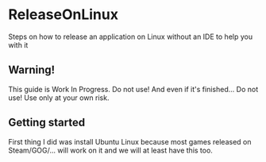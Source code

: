 # ReleaseOnLinux
Steps on how to release an application on Linux without an IDE to help you with it

## Warning!
This guide is Work In Progress. Do not use! And even if it's finished... Do not use! Use only at your own risk.

## Getting started
First thing I did was install Ubuntu Linux because most games released on Steam/GOG/... will work on it and we will at least have this too.

